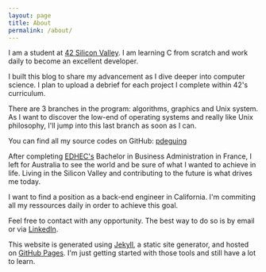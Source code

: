 ```yaml
---
layout: page
title: About
permalink: /about/
---
```


I am a student at [42 Silicon Valley](https://www.42.us.org/). I am learning C from scratch and work daily to become an excellent developer. 

I built this blog to share my advancement as I dive deeper into computer science. I plan to upload a debrief for each project I complete within 42's curriculum.

There are 3 branches in the program: algorithms, graphics and Unix system. As I want to discover the low-end of operating systems and really like Unix philosophy, I'll jump into this last branch as soon as I can.

You can find all my source codes on GitHub: [pdeguing](https://github.com/pdeguing?tab=repositories)

After completing [EDHEC's](https://www.edhec.edu/) Bachelor in Business Administration in France, I left for Australia to see the world and be sure of what I wanted to achieve in life. Living in the Silicon Valley and contributing to the future is what drives me today.

I want to find a position as a back-end engineer in California. I'm commiting all my ressources daily in order to achieve this goal.

Feel free to contact with any opportunity. The best way to do so is by email or via [LinkedIn](https://www.linkedin.com/in/pqdeguingand/).

This website is generated using [Jekyll](https://jekyllrb.com/), a static site generator, and hosted on [GitHub Pages](https://pages.github.com/). I'm just getting started with those tools and still have a lot to learn. 
